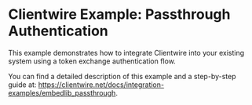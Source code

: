 # Clientwire Example: Passthrough Authentication

This example demonstrates how to integrate Clientwire into your existing system using a token exchange authentication flow.

You can find a detailed description of this example and a step-by-step guide at: https://clientwire.net/docs/integration-examples/embedlib_passthrough.

